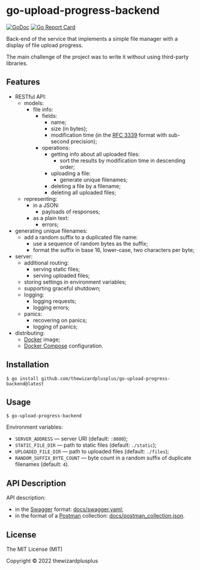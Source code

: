 # go-upload-progress-backend

[![GoDoc](https://godoc.org/github.com/thewizardplusplus/go-upload-progress-backend?status.svg)](https://godoc.org/github.com/thewizardplusplus/go-upload-progress-backend)
[![Go Report Card](https://goreportcard.com/badge/github.com/thewizardplusplus/go-upload-progress-backend)](https://goreportcard.com/report/github.com/thewizardplusplus/go-upload-progress-backend)

Back-end of the service that implements a simple file manager with a display of file upload progress.

The main challenge of the project was to write it without using third-party libraries.

## Features

- RESTful API:
  - models:
    - file info:
      - fields:
        - name;
        - size (in bytes);
        - modification time (in the [RFC 3339](https://www.rfc-editor.org/rfc/rfc3339.html) format with sub-second precision);
      - operations:
        - getting info about all uploaded files:
          - sort the results by modification time in descending order;
        - uploading a file:
          - generate unique filenames;
        - deleting a file by a filename;
        - deleting all uploaded files;
  - representing:
    - in a JSON:
      - payloads of responses;
    - as a plain text:
      - errors;
- generating unique filenames:
  - add a random suffix to a duplicated file name:
    - use a sequence of random bytes as the suffix;
    - format the suffix in base 16, lower-case, two characters per byte;
- server:
  - additional routing:
    - serving static files;
    - serving uploaded files;
  - storing settings in environment variables;
  - supporting graceful shutdown;
  - logging:
    - logging requests;
    - logging errors;
  - panics:
    - recovering on panics;
    - logging of panics;
- distributing:
  - [Docker](https://www.docker.com/) image;
  - [Docker Compose](https://docs.docker.com/compose/) configuration.

## Installation

```
$ go install github.com/thewizardplusplus/go-upload-progress-backend@latest
```

## Usage

```
$ go-upload-progress-backend
```

Environment variables:

- `SERVER_ADDRESS` &mdash; server URI (default: `:8080`);
- `STATIC_FILE_DIR` &mdash; path to static files (default: `./static`);
- `UPLOADED_FILE_DIR` &mdash; path to uploaded files (default: `./files`);
- `RANDOM_SUFFIX_BYTE_COUNT` &mdash; byte count in a random suffix of duplicate filenames (default: `4`).

## API Description

API description:

- in the [Swagger](http://swagger.io/) format: [docs/swagger.yaml](docs/swagger.yaml);
- in the format of a [Postman](https://www.postman.com/) collection: [docs/postman_collection.json](docs/postman_collection.json).

## License

The MIT License (MIT)

Copyright &copy; 2022 thewizardplusplus
